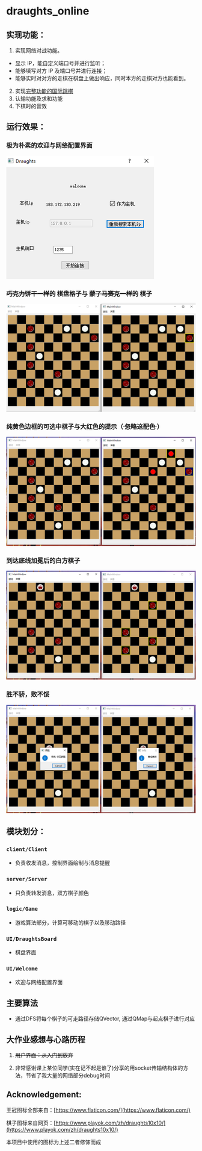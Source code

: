 # draughts_online

## 实现功能：

1. 实现网络对战功能。
 - 显示 IP，能自定义端口号并进行监听；
 - 能够填写对方 IP 及端口号并进行连接；
 - 能够实时对对方的走棋在棋盘上做出响应，同时本方的走棋对方也能看到。

2. 实现[完整功能的国际跳棋](https://github.com/nzpznk/draughts_online/blob/master/rule.pdf)
3. 认输功能及求和功能
4. 下棋时的音效


## 运行效果：

### 极为朴素的欢迎与网络配置界面

![](./show/show1.png)
<!-- ![](https://github.com/nzpznk/draughts_online/blob/master/show/show1.PNG) -->

### <del>巧克力饼干一样的</del> 棋盘格子与 <del>蒙了马赛克一样的</del> 棋子

![](./show/show2.png)
<!-- ![](https://github.com/nzpznk/draughts_online/blob/master/show/show2.PNG) -->

### 纯黄色边框的可选中棋子与大红色的提示（<del> 忽略这配色 </del>）

![](./show/show3.png)
<!-- ![](https://github.com/nzpznk/draughts_online/blob/master/show/show3.PNG) -->

### 到达底线加冕后的白方棋子

![](./show/show4.png)
<!-- ![](https://github.com/nzpznk/draughts_online/blob/master/show/show4.PNG) -->

### 胜不骄，败不馁

![](./show/show5.png)
<!-- ![](https://github.com/nzpznk/draughts_online/blob/master/show/show5.PNG) -->

## 模块划分：

### `client/Client`

- 负责收发消息，控制界面绘制与消息提醒

### `server/Server`

- 只负责转发消息，双方棋子颜色

### `logic/Game`

- 游戏算法部分，计算可移动的棋子以及移动路径

### `UI/DraughtsBoard`

- 棋盘界面

### `UI/Welcome`

- 欢迎与网络配置界面

## 主要算法

- 通过DFS将每个棋子的可走路径存储QVector, 通过QMap与起点棋子进行对应

## 大作业感想与心路历程

1. <del> 用户界面：从入门到放弃 </del>

2. 非常感谢课上某位同学(实在记不起是谁了)分享的用socket传输结构体的方法，节省了我大量的网络部分debug时间

## Acknowledgement:

王冠图标全部来自：[https://www.flaticon.com/](https://www.flaticon.com/)

棋子图标来自网页：[https://www.playok.com/zh/draughts10x10/](https://www.playok.com/zh/draughts10x10/)

本项目中使用的图标为上述二者修饰而成
